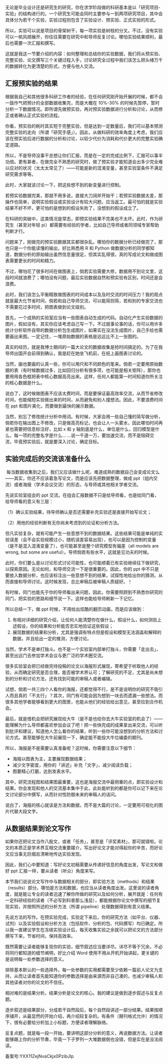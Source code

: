 无论是毕业设计还是研究生的研究，你在求学阶段做的科研基本是以「研究项目-实验」的结构进行的。一个研究生可能会同时主要参与一到两项研究项目，其中会具体分为若干个实验，实验过程则包含了实验设计、预实验、正式实验的形式。

所以，实验可以说是项目的骨架树干，每一项实验是树枝的分叉。不过，没有实验可以一帆风顺展开，你往往需要在研究中和导师反复讨论。哪怕实验结果顺利，最后也需要一次汇报和撰写。

这就是我这一节要介绍的内容：如何整理和总结你的实验数据，我们将从预实验、完整实验、论文撰写三个关键过程入手，讨论研究全过程中我们该怎么把头绪万千的数据转化为更清楚的形式，方便与他人交流。

## **汇报预实验的结果**

根据我自己和其他很多科研工作者的经验，在任何研究刚开始开展的时候，都不会一鼓作气把预计的全部数据收集完，而是大概在 10\%-30\% 的时候先暂停，暂时分析一下数据情况。即所谓先做预实验，再对预实验数据进行分析和讨论，从而修正或者确认正式实验的流程。

你看，预实验的耗时其实短于完整实验，但是达到一定数量后，我们可以基本预测完整实验的走向（所谓「研究手感」）。因此，从做科研的效率角度上考虑，我们应该在预实验后进行数据的分析和讨论，以较少代价为消耗和代价更大的完整实验确定道路。

所以，不是导师没事干总想让你们汇报，而是在一定的完成比例下，汇报可以事半功倍。更有甚者，在做完全不熟悉的研究时，做了预实验才能知道会出多少完全难以应对的状况（太太太常见了）——可能是新的混淆变量，甚至实验室条件不满足研究需求等等。

此时，大家就该讨论一下，把这些想不到的新变量进行控制。

若预实验数据完美，那就不用多说，直接大刀阔斧开始干；若预实验数据太差，那操作也简单，说明实验假设或实验设计有较大问题，应当返工。最可怕的就是实验结果不好不坏，更可怕的是想到的假设失败了，没想到的假设成立了。

在科研的突破中，这类情况是常态，即预实验结果不完美也不太坏。此时，作为研究生（甚至对年轻 pi）都需要有经验的学者，比如自己导师或者同领域专家帮助判断才行。

问题来了，刚做完的预实验数据其实都很杂乱。哪怕你的数据分析已经做完了，那也只是一个你能读懂的输出，好比熟悉用 R 和 Python 做数据分析的同学都知道，数据分析的原始输出虽然信息量很足，但其实乱得很，真的写成论文和做成图表需要更长的时间和精力。

不过，哪怕花了很多时间在做图表上，倘若实验需要大修，数据用不到论文里，这段时间就浪费了；哪怕没有问题，最后实验数据自然和预实验有区别，时间还是会浪费。

此时，我们该怎么平衡精致做图表的时间成本以及及时交流的时间压力？我的观点就是最大化节省时间，倘若和自己导师交流，可以能简则简，若和别的专家交流也不需要花过多时间，把图表做到论文级别。

首先，一个成熟的实验室应当有一些图表自动生成的代码。自动化产生实验数据的图片，假如没有，其实你应该考虑自己写一下。不过就事论事的话，你可以用许多统计分析软件自带的数据分析包生成图片，如果实在没法生成图片，自己手绘也需要画出来图。一定记住，一堆原始数据的表格是远远比不上一张图的。

真实的经历，就是我博士期间的一篇大论文的数据收集是抢时间搞定的。为了在我导师出国开会前得到确认，我是赶在她坐飞机前，在纸上画图表讨论的。

当然，画也要画的认真一些，你可以用尺和不同颜色的笔来。倘若一定要用原始数据的表（有时候数据过多，比如回归分析有很多项，也可能是相关矩阵），那你也要用用各色框把表中核心数据高亮出来。这样，任何人都能第一时间知道你所关注的核心数据是什么。

说白了，这时候做图表不应该太费时间，而是要保证最高效率交流，从而节省修改时间，也能缩短实验做出来的时间，从而避免和别人撞想法。因此，不要浪费时间在 ppt 和图片美化，而要做到最快的展示数据。

当然，别忘了修改统计分析中用词。有时候，大家会用一些自己懂的简写做分析，倘若你在输出图上不修改，只是做高亮标记，也会让人一头雾水，因此哪怕时间再紧也需要把信息标注好，比如 x 和 y 轴到底是什么，单位是什么，回归模型是什么，每一项的完整名字是什么… …说一千道一万，要加速交流，而不是阻碍交流，毕竟预实验后，就是要深入讨论，确定目标。

## **实验完成后的交流该准备什么**

 每当数据收集到之后，我们又应该做什么呢，难道成熟的数据自己会变成论文么——其实，你还不应该着急写论文，而是应该先把数据整理，做成 ppt（组内交流）或者海报（学术会议交流）的形态，与导师或其他相关学者交流。

先说实验室组会的 ppt 交流。在组会汇报数据不只是给导师看，也是给同门看，给导师看的意义有三层：

（1）确认实验结果，待导师确认是否还需要补充实验还是直接开始写论文；

（2）用他的经验判断有无你尚未考虑到的论证和分析方法。

但凡实验复杂，就有可能产生一些意想不到的数据结果。这些结果可能是单纯的实验误差（会不会实验规模过小，随机误差容易出现），也可以是因为控制的变量（是不是混入混淆变量了），也可能甚至是整个研究模型有偏差（all models are wrong, but some are useful）。导师倘若有些水平，这就是见功夫的时候。

此时，你们要么是以讨论形式讨论可能性，也可能顺着已有实验继续往下做研究，以探索原因。无论如何，和导师交流一下是很重要的。因此，你的 ppt 中不只是要放入数据分析，也应该标注出一些意想不到的结果，试探性地给出你的猜测，从而直接和导师讨论。这时候发现，总比审稿后被审稿人质疑好。！

有时候，同门也能先于你的导师看出来问题，因此，你需要照顾到不熟悉你研究的同门，把实验的思路和细节说一下。这样也能给导师刷新一下记忆。

所以总结一下，做 ppt 时候，不用给出炫酷的翻页动画，而是应该做到：

1.  有相对详细的研究介绍，让任何人能清楚你在做什么，假设什么，如何测验上述假设，你的结果和分析能否忠实地验证这些假设；
2.  展现数据的结果和分析，尤其是强调有特点但是假设和模型无法涵盖和解释的数据，并且给出一定的推测，方便讨论。

当然，学术不是单打独斗。也不是一个实验室内部单打独斗，你需要「走出去」，甚至出远门去参加学术会议与更广泛的学术圈交流。

很多实验室会把已经做完待投稿的论文以海报形式展现，寄希望于听取他人的经验，从而确定研究是否合理，能否被学术界认可；了解研究的不足，尤其是尚未想到的分析和讨论方法，还有找到可能的审稿人或者编辑。

试想，倘若一共三四个人看你的海报，还都觉得不行，是不是说明你的研究不吸引人而且真的「不太行」？其次，同门有可能会因为想到一块去而遗漏一些想法。而很多其他学者能够看到更大的图景，也能从他们的经验给出意见，甚至拉到合作机会。

最后，就是借机会把研究展现给大牛（是不是也给你去大牛实验室的机会了）——能理解为什么导师都喜欢参加会议了吧！把一些快完成的成果拿出来交流，可以听到批评和建议，知道他人怎么看你的结果，听到一些你可能没想到的分析方法和讨论方式。甚至能够在大牛前展现一下，确定能不能投大牛位编委的期刊。

所以，海报是不是需要认真准备呢？这时候，你需要注意以下细节：

- 海报以图表为主，主要展现数据结果；
- 减少文字密度，用你的「讲述」补充「文字」，减少阅读负载；
- 图要精心打磨，达到发表水平。

其中，研究流程图和结果图最重要，这也是海报交流中最侧重的点，即实验设计和结果。你会发现和他人的交流基本集中于此，此处能听到的都是你可以记下来在论文讨论部分中撰写，从而针对性防御未来的审稿人的诘问。

说白了，海报的核心就该是方法和数据，而不是大篇的讨论，一定要用可视化的图片代替大段文字。 

## **从数据结果到论文写作**

如果你还把论文当作八股文，或者「任务」，甚至是「评奖素材」，那可就错啦。论文的本质正是学术界互相交流重要媒介，写出好论文才能对得起你的辛苦，而好论文应当事无巨细且清晰地传达实验发现。

因此，我们心中要知道：写好论文初稿需要从传递好信息的角度出发，写论文和做好 ppt 汇报一样，要从读者（听众）角度来写。

本节我们说说论文写作中与数据相关的部分，即实验方法（methods）和结果（results）部分。哪怕是方法和数据，也应当从读者角度出发。这里说的读者角度，就是能让专业的读者迅速了解你所做的研究以及如何分析，展开就是：任何有一定科研经验的读者（不必写到科普那么浅显），都能根据你论文中撰写的细节复现实验，并按照所述的分析方法（所谓 pipeline）处理数据得到有意义结果。

先说方法的写作。在预实验完成，实验定下来后，你的研究方法（如平台、仪器、试剂）以及实验假设和分析方法（包括软件、分析的包、代码撰写）均已确定。所以我一直建议学生在冻结实验设计后，每天收集实验之余就可以把论文的方法部分撰写下来，节省时间，保持高效率。

既然需要让读者能够复现你的实验，细节叙述应当要详尽。详尽不等于冗余，不必将同行都知道的细节阐明，好比介绍 Word 使用不用从开机开始讲起，更关键的是说明每一处参数选择的意义。

排除基本默认的一些选择外，每一处参数的实用都需要至少依赖一篇前人论文为支持，从而让读者首先能知道你的参数选择是由来源而非自己凑的，也减少审稿人和其他读者对你的论文的不信任。

相对难的是结果分析。结果分析是论文的核心。我的建议是做到逐步叙述与反复点题。

逐步叙述是结果部分，分成若干自然段后，每个自然段讲述一部分结果。结果按顺序铺开，从最显然的开始介绍，再介绍较复杂的。有条件（期刊格式允许）的情况下，很有必要给分析加上小标题，方便读者理解脉络。

反复点题，就是每一段一开始，要讲明这部分分析的意义，再说数据方法。让读者能够跟上你的分析节奏，毕竟一下子罗列一大堆数据倒也没错，但是实在是没法阅读。

备案号:YXX11ZejNvaCkjx0PzibJlp